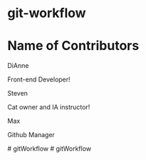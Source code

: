 # git-workflow

<!-- Add all our names -->
# Name of Contributors
<!-- Add today's dates -->

<detail>
    <summary>DiAnne</summary>
    <p>Front-end Developer!</p>
</detail>

<detail>
    <summary>Steven</summary>
    <p>Cat owner and IA instructor!</p>
</detail>

<detail>
    <summary>Max</summary>
    <p>Github Manager</p>
</detail>#   g i t W o r k f l o w  
 #   g i t W o r k f l o w  
 
